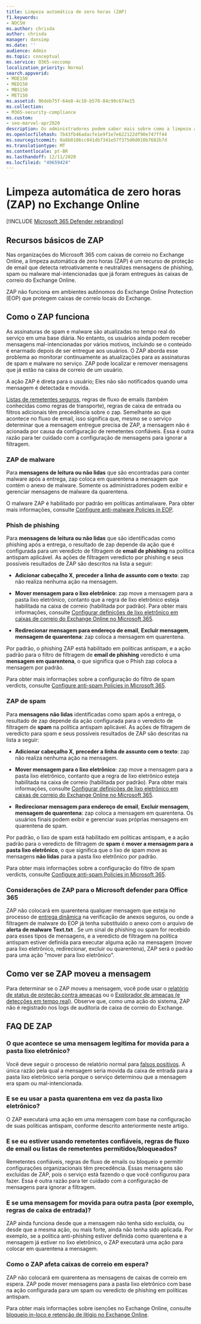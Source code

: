 ```yaml
---
title: Limpeza automática de zero horas (ZAP)
f1.keywords:
- NOCSH
ms.author: chrisda
author: chrisda
manager: dansimp
ms.date: ''
audience: Admin
ms.topic: conceptual
ms.service: O365-seccomp
localization_priority: Normal
search.appverid:
- MOE150
- MED150
- MBS150
- MET150
ms.assetid: 96deb75f-64e8-4c10-b570-84c99c674e15
ms.collection:
- M365-security-compliance
ms.custom:
- seo-marvel-apr2020
description: Os administradores podem saber mais sobre como a limpeza automática de zero horas (ZAP) pode mover retroativamente as mensagens entregues em uma caixa de correio do Exchange Online para a pasta de lixo eletrônico ou quarentena que estão retroativamente de spam ou phishing.
ms.openlocfilehash: 7b43fb46adacfe1e9f1e7e622122df90e747ff44
ms.sourcegitcommit: 0a8b0186cc041db7341e57f375d0d010b7682b7d
ms.translationtype: MT
ms.contentlocale: pt-BR
ms.lasthandoff: 12/11/2020
ms.locfileid: "49659424"
---
```

# <a name="zero-hour-auto-purge-zap-in-exchange-online"></a>Limpeza automática de zero horas (ZAP) no Exchange Online

[!INCLUDE [Microsoft 365 Defender rebranding](../includes/microsoft-defender-for-office.md)]


## <a name="basic-features-of-zap"></a>Recursos básicos de ZAP

Nas organizações do Microsoft 365 com caixas de correio no Exchange Online, a limpeza automática de zero horas (ZAP) é um recurso de proteção de email que detecta retroativamente e neutralizes mensagens de phishing, spam ou malware mal-intencionadas que já foram entregues às caixas de correio do Exchange Online.

ZAP não funciona em ambientes autônomos do Exchange Online Protection (EOP) que protegem caixas de correio locais do Exchange.

## <a name="how-zap-works"></a>Como o ZAP funciona

As assinaturas de spam e malware são atualizadas no tempo real do serviço em uma base diária. No entanto, os usuários ainda podem receber mensagens mal-intencionadas por vários motivos, incluindo se o conteúdo é enarmado depois de ser entregue aos usuários. O ZAP aborda esse problema ao monitorar continuamente as atualizações para as assinaturas de spam e malware no serviço. ZAP pode localizar e remover mensagens que já estão na caixa de correio de um usuário.

A ação ZAP é direta para o usuário; Eles não são notificados quando uma mensagem é detectada e movida.

[Listas de remetentes seguros](create-safe-sender-lists-in-office-365.md), regras de fluxo de emails (também conhecidas como regras de transporte), regras de caixa de entrada ou filtros adicionais têm precedência sobre o zap. Semelhante ao que acontece no fluxo de email, isso significa que, mesmo se o serviço determinar que a mensagem entregue precisa de ZAP, a mensagem não é acionada por causa da configuração de remetentes confiáveis. Essa é outra razão para ter cuidado com a configuração de mensagens para ignorar a filtragem.

### <a name="malware-zap"></a>ZAP de malware

Para **mensagens de leitura ou não lidas** que são encontradas para conter malware após a entrega, zap coloca em quarentena a mensagem que contém o anexo de malware. Somente os administradores podem exibir e gerenciar mensagens de malware da quarentena.

O malware ZAP é habilitado por padrão em políticas antimalware. Para obter mais informações, consulte [Configure anti-malware Policies in EOP](configure-anti-malware-policies.md).

### <a name="phish-zap"></a>Phish de phishing

Para **mensagens de leitura ou não lidas** que são identificadas como phishing após a entrega, o resultado de zap depende da ação que é configurada para um veredicto de filtragem de **email de phishing** na política antispam aplicável. As ações de filtragem veredicto por phishing e seus possíveis resultados de ZAP são descritos na lista a seguir:

- **Adicionar cabeçalho X**, **preceder a linha de assunto com o texto**: zap não realiza nenhuma ação na mensagem.

- **Mover mensagem para o lixo eletrônico**: zap move a mensagem para a pasta lixo eletrônico, contanto que a regra de lixo eletrônico esteja habilitada na caixa de correio (habilitada por padrão). Para obter mais informações, consulte [Configurar definições de lixo eletrônico em caixas de correio do Exchange Online no Microsoft 365](configure-junk-email-settings-on-exo-mailboxes.md).

- **Redirecionar mensagem para endereço de email**, **Excluir mensagem**, **mensagem de quarentena**: zap coloca a mensagem em quarentena.

Por padrão, o phishing ZAP está habilitado em políticas antispam, e a ação padrão para o filtro de filtragem de **email de phishing** veredicto é uma **mensagem em quarentena**, o que significa que o Phish zap coloca a mensagem por padrão.

Para obter mais informações sobre a configuração do filtro de spam verdicts, consulte [Configure anti-spam Policies in Microsoft 365](configure-your-spam-filter-policies.md).

### <a name="spam-zap"></a>ZAP de spam

Para **mensagens não lidas** identificadas como spam após a entrega, o resultado de zap depende da ação configurada para o veredicto de filtragem de **spam** na política antispam aplicável. As ações de filtragem de veredicto para spam e seus possíveis resultados de ZAP são descritas na lista a seguir:

- **Adicionar cabeçalho X**, **preceder a linha de assunto com o texto**: zap não realiza nenhuma ação na mensagem.

- **Mover mensagem para o lixo eletrônico**: zap move a mensagem para a pasta lixo eletrônico, contanto que a regra de lixo eletrônico esteja habilitada na caixa de correio (habilitada por padrão). Para obter mais informações, consulte [Configurar definições de lixo eletrônico em caixas de correio do Exchange Online no Microsoft 365](configure-junk-email-settings-on-exo-mailboxes.md).

- **Redirecionar mensagem para endereço de email**, **Excluir mensagem**, **mensagem de quarentena**: zap coloca a mensagem em quarentena. Os usuários finais podem exibir e gerenciar suas próprias mensagens em quarentena de spam.

Por padrão, o lixo de spam está habilitado em políticas antispam, e a ação padrão para o veredicto de filtragem de **spam** é **mover a mensagem para a pasta lixo eletrônico**, o que significa que o lixo de spam move as mensagens **não lidas** para a pasta lixo eletrônico por padrão.

Para obter mais informações sobre a configuração do filtro de spam verdicts, consulte [Configure anti-spam Policies in Microsoft 365](configure-your-spam-filter-policies.md).

### <a name="zap-considerations-for-microsoft-defender-for-office-365"></a>Considerações de ZAP para o Microsoft defender para Office 365

ZAP não colocará em quarentena qualquer mensagem que esteja no processo de [entrega dinâmica](atp-safe-attachments.md#dynamic-delivery-in-safe-attachments-policies) na verificação de anexos seguros, ou onde a filtragem de malware do EOP já tenha substituído o anexo com o arquivo de **alerta de malware Text.txt** . Se um sinal de phishing ou spam for recebido para esses tipos de mensagens, e a veredicto de filtragem na política antispam estiver definida para executar alguma ação na mensagem (mover para lixo eletrônico, redirecionar, excluir ou quarentena), ZAP será o padrão para uma ação "mover para lixo eletrônico".

## <a name="how-to-see-if-zap-moved-your-message"></a>Como ver se ZAP moveu a mensagem

Para determinar se o ZAP moveu a mensagem, você pode usar o [relatório de status de proteção contra ameaças](view-email-security-reports.md#threat-protection-status-report) ou o [Explorador de ameaças (e detecções em tempo real)](threat-explorer.md). Observe que, como uma ação do sistema, ZAP não é registrado nos logs de auditoria de caixa de correio do Exchange.

## <a name="zap-faq"></a>FAQ DE ZAP

### <a name="what-happens-if-a-legitimate-message-is-moved-to-the-junk-email-folder"></a>O que acontece se uma mensagem legítima for movida para a pasta lixo eletrônico?

Você deve seguir o processo de relatório normal para [falsos positivos](report-junk-email-messages-to-microsoft.md). A única razão pela qual a mensagem seria movida da caixa de entrada para a pasta lixo eletrônico seria porque o serviço determinou que a mensagem era spam ou mal-intencionada.

### <a name="what-if-i-use-the-quarantine-folder-instead-of-the-junk-mail-folder"></a>E se eu usar a pasta quarentena em vez da pasta lixo eletrônico?

O ZAP executará uma ação em uma mensagem com base na configuração de suas políticas antispam, conforme descrito anteriormente neste artigo.

### <a name="what-if-im-using-safe-senders-mail-flow-rules-or-allowedblocked-sender-lists"></a>E se eu estiver usando remetentes confiáveis, regras de fluxo de email ou listas de remetentes permitidos/bloqueados?

Remetentes confiáveis, regras de fluxo de emails ou bloqueio e permitir configurações organizacionais têm precedência. Essas mensagens são excluídas de ZAP, pois o serviço está fazendo o que você configurou para fazer. Essa é outra razão para ter cuidado com a configuração de mensagens para ignorar a filtragem.

### <a name="what-if-a-message-is-moved-to-another-folder-eg-inbox-rules"></a>E se uma mensagem for movida para outra pasta (por exemplo, regras de caixa de entrada)?

ZAP ainda funciona desde que a mensagem não tenha sido excluída, ou desde que a mesma ação, ou mais forte, ainda não tenha sido aplicada. Por exemplo, se a política anti-phishing estiver definida como quarentena e a mensagem já estiver no lixo eletrônico, o ZAP executará uma ação para colocar em quarentena a mensagem.

### <a name="how-does-zap-affect-mailboxes-on-hold"></a>Como o ZAP afeta caixas de correio em espera?

ZAP não colocará em quarentena as mensagens de caixas de correio em espera. ZAP pode mover mensagens para a pasta lixo eletrônico com base na ação configurada para um spam ou veredicto de phishing em políticas antispam.

Para obter mais informações sobre isenções no Exchange Online, consulte [bloqueio in-loco e retenção de litígio no Exchange Online](https://docs.microsoft.com/Exchange/security-and-compliance/in-place-and-litigation-holds).
